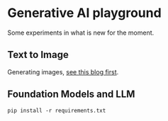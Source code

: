 # Generative AI playground

Some experiments in what is new for the moment.

## Text to Image
Generating images, [see this blog first](dhttps://rahulaga.medium.com/from-words-to-pictures-text-to-image-generation-8512b61002fa).


## Foundation Models and LLM

```
pip install -r requirements.txt
```

